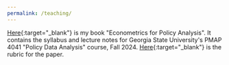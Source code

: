 ```yaml
---
permalink: /teaching/
---
```


[Here](https://jgreathouse9.github.io/GSUmetricspolicy/){:target="_blank"} is my book "Econometrics for Policy Analysis". It contains the syllabus and lecture notes for Georgia State University's PMAP 4041 "Policy Data Analysis" course, Fall 2024. [Here](https://github.com/jgreathouse9/GSUmetricspolicy/blob/main/example/PaperRubric.pdf){:target="_blank"} is the rubric for the paper.
